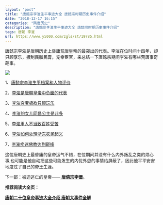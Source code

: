 ```yaml
---
layout: "post"
title: "唐懿宗李漼生平事迹大全 唐懿宗时期历史事件介绍"
date: "2018-12-17 16:15"
categories: "隋唐历史"
description: "唐懿宗李漼生平事迹大全 唐懿宗时期历史事件介绍"
tags: 唐朝 李漼
url: https://www.y5000.com/zgls/st/19785.html
---
```






唐懿宗李漼是唐朝历史上昏庸荒唐皇帝的最突出的代表。李漼在位时间十四年，却只顾享乐，捜刮民脂民膏，宠幸宦官，来总结一下唐懿宗期间李漼有哪些荒唐事奇葩事。

![](https://img.y5000.com/uploads/allimg/170426/8-1F426144T02O.jpg)

1、[唐懿宗李漼生平档案和人物评价](https://www.y5000.com/zgls/st/19778.html)

2、[李漼是唐朝皇帝中负面的代表](https://www.y5000.com/zgls/st/19779.html)

3、[李漼穷奢极欲只顾玩乐](https://www.y5000.com/zgls/st/19780.html)

4、[李漼的女儿同昌公主是非多](https://www.y5000.com/zgls/st/19781.html)

5、[李漼用人不当致百姓受苦](https://www.y5000.com/zgls/st/19782.html)

6、[李漼如何处理浙东农民起义](https://www.y5000.com/zgls/st/19783.html)

7、[李漼痴迷佛教达到巅峰](https://www.y5000.com/zgls/st/19784.html)

这位唐朝史上最昏庸的皇帝运气不错，在位期间并没有什么内外叛乱之类的烦心事,也可能是他自动把这些可能发生的内忧外患的事情给屏蔽了，因此他平平安安地度过了自己的帝王生涯。

下一部：被迫逃亡的皇帝——[ **唐僖宗李儇**](https://www.y5000.com/zgls/st/19933.html)。

**推荐阅读大全页：**

[**唐朝二十位皇帝事迹大全介绍 唐朝大事件全解**](https://www.y5000.com/zgls/st/19949.html)
